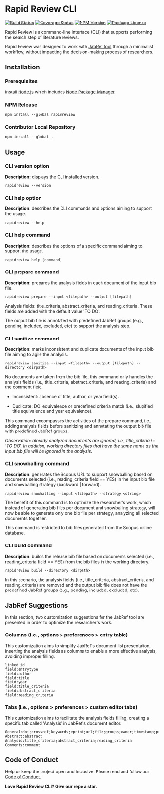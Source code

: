 # Rapid Review CLI

[![Build Status](https://github.com/diogomatheus/rapidreview/workflows/Continuous%20integration%20workflow%20%28Node.js%29/badge.svg)](https://github.com/diogomatheus/rapidreview/actions/workflows/continuous-integration.yml)
[![Coverage Status](https://coveralls.io/repos/github/diogomatheus/rapidreview/badge.svg)](https://coveralls.io/github/diogomatheus/rapidreview)
[![NPM Version](https://img.shields.io/npm/v/rapidreview.svg?style=flat)](https://www.npmjs.org/package/rapidreview)
[![Package License](https://img.shields.io/npm/l/rapidreview.svg?style=flat)](https://www.npmjs.org/package/rapidreview)

Rapid Review is a command-line interface (CLI) that supports performing the search step of literature reviews.

Rapid Review was designed to work with [JabRef tool][jabref] through a minimalist workflow, without impacting the decision-making process of researchers.

## Installation

### Prerequisites

Install [Node.js][node.js] which includes [Node Package Manager][npm]

### NPM Release

```
npm install --global rapidreview
```

### Contributor Local Repository

```
npm install --global .
```

## Usage

### **CLI version option**

**Description:** displays the CLI installed version.

```
rapidreview --version
```

### **CLI help option**

**Description**: describes the CLI commands and options aiming to support the usage.

```
rapidreview --help
```

### **CLI help command**

**Description**: describes the options of a specific command aiming to support the usage.

```
rapidreview help [command]
```

### **CLI prepare command**

**Description**: prepares the analysis fields in each document of the input bib file.

```
rapidreview prepare --input <filepath> --output [filepath]
```

Analysis fields: title_criteria, abstract_criteria, and reading_criteria. These fields are added with the default value 'TO DO'.

The output bib file is annotated with predefined JabRef groups (e.g., pending, included, excluded, etc) to support the analysis step.

### **CLI sanitize command** 

**Description**: marks inconsistent and duplicate documents of the input bib file aiming to agile the analysis.

```
rapidreview sanitize --input <filepath> --output [filepath] --directory <dirpath>
```

No documents are taken from the bib file, this command only handles the analysis fields (i.e., title_criteria, abstract_criteria, and reading_criteria) and the comment field.

* Inconsistent: absence of title, author, or year field(s).

* Duplicate: DOI equivalence or predefined criteria match (i.e., slugified title equivalence and year equivalence).

This command encompasses the activities of the prepare command, i.e., adding analysis fields before sanitizing and annotating the output bib file with predefined JabRef groups.

*Observation: already analyzed documents are ignored, i.e., title_criteria != 'TO DO'. In addition, working directory files that have the same name as the input bib file will be ignored in the analysis.*

### **CLI snowballing command**

**Description**: generates the Scopus URL to support snowballing based on documents selected (i.e., reading_criteria field == YES) in the input bib file and snowballing strategy (backward | forward).

```
rapidreview snowballing --input <filepath> --strategy <string>
```

The benefit of this command is to optimize the researcher's work, which instead of generating bib files per document and snowballing strategy, will now be able to generate only one bib file per strategy, analyzing all selected documents together.

This command is restricted to bib files generated from the Scopus online database.

### **CLI build command**

**Description**: builds the release bib file based on documents selected (i.e., reading_criteria field == YES) from the bib files in the working directory.

```
rapidreview build --directory <dirpath>
```

In this scenario, the analysis fields (i.e., title_criteria, abstract_criteria, and reading_criteria) are removed and the output bib file does not have the predefined JabRef groups (e.g., pending, included, excluded, etc).

## JabRef Suggestions

In this section, two customization suggestions for the JabRef tool are presented in order to optimize the researcher's work.

### Columns (i.e., options > preferences > entry table)

This customization aims to simplify JabRef's document list presentation, inserting the analysis fields as columns to enable a more effective analysis, avoiding improper filling.

```
linked_id
field:entrytype
field:author
field:title
field:year
field:title_criteria
field:abstract_criteria
field:reading_criteria
```

### Tabs (i.e., options > preferences > custom editor tabs)

This customization aims to facilitate the analysis fields filling, creating a specific tab called 'Analysis' in JabRef's document editor.

```
General:doi;crossref;keywords;eprint;url;file;groups;owner;timestamp;printed;priority;qualityassured;ranking;readstatus;relevance
Abstract:abstract
Analysis:title_criteria;abstract_criteria;reading_criteria
Comments:comment
```

## Code of Conduct

Help us keep the project open and inclusive. Please read and follow our [Code of Conduct][codeofconduct].

**Love Rapid Review CLI? Give our repo a star.**

[jabref]: https://www.jabref.org/
[node.js]: https://nodejs.org/
[npm]: https://www.npmjs.com/get-npm
[codeofconduct]: CODE_OF_CONDUCT.md